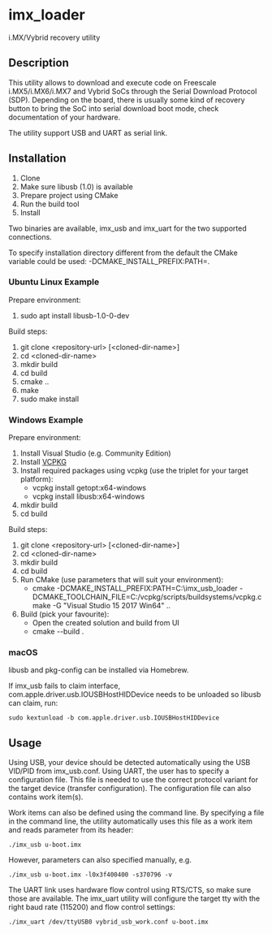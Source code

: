 # imx_loader

i.MX/Vybrid recovery utility

## Description
This utility allows to download and execute code on Freescale i.MX5/i.MX6/i.MX7
and Vybrid SoCs through the Serial Download Protocol (SDP). Depending on
the board, there is usually some kind of recovery button to bring the SoC
into serial download boot mode, check documentation of your hardware.

The utility support USB and UART as serial link.

## Installation
1. Clone
1. Make sure libusb (1.0) is available
1. Prepare project using CMake
1. Run the build tool
1. Install

Two binaries are available, imx_usb and imx_uart for the two supported
connections.

To specify installation directory different from the default the CMake variable
could be used: -DCMAKE_INSTALL_PREFIX:PATH=<selected path>.

### Ubuntu Linux Example

Prepare environment:
1. sudo apt install libusb-1.0-0-dev

Build steps:
1. git clone &lt;repository-url&gt; [&lt;cloned-dir-name&gt;]
1. cd &lt;cloned-dir-name&gt;
1. mkdir build
1. cd build
1. cmake ..
1. make
1. sudo make install

### Windows Example

Prepare environment:
1. Install Visual Studio (e.g. Community Edition)
1. Install [VCPKG](https://github.com/Microsoft/vcpkg)
1. Install required packages using vcpkg (use the triplet for your target platform):
    * vcpkg install getopt:x64-windows
    * vcpkg install libusb:x64-windows
1. mkdir build
1. cd build

Build steps:
1. git clone &lt;repository-url&gt; [&lt;cloned-dir-name&gt;]
1. cd &lt;cloned-dir-name&gt;
1. mkdir build
1. cd build
1. Run CMake (use parameters that will suit your environment):
    * cmake -DCMAKE_INSTALL_PREFIX:PATH=C:\imx_usb_loader -DCMAKE_TOOLCHAIN_FILE=C:/vcpkg/scripts/buildsystems/vcpkg.cmake -G "Visual Studio 15 2017 Win64" ..
1. Build (pick your favourite):
   * Open the created solution and build from UI
   * cmake --build .

### macOS

libusb and pkg-config can be installed via Homebrew.

If imx_usb fails to claim interface, com.apple.driver.usb.IOUSBHostHIDDevice
needs to be unloaded so libusb can claim, run:

```
sudo kextunload -b com.apple.driver.usb.IOUSBHostHIDDevice
```

## Usage
Using USB, your device should be detected automatically using the USB
VID/PID from imx_usb.conf. Using UART, the user has to specify a
configuration file. This file is needed to use the correct protocol
variant for the target device (transfer configuration). The
configuration file can also contains work item(s).

Work items can also be defined using the command line. By specifying a
file in the command line, the utility automatically uses this file as
a work item and reads parameter from its header:

```
./imx_usb u-boot.imx
```

However, parameters can also specified manually, e.g.

```
./imx_usb u-boot.imx -l0x3f400400 -s370796 -v
```

The UART link uses hardware flow control using RTS/CTS, so make sure
those are available. The imx_uart utility will configure the target
tty with the right baud rate (115200) and flow control settings:

```
./imx_uart /dev/ttyUSB0 vybrid_usb_work.conf u-boot.imx
```

